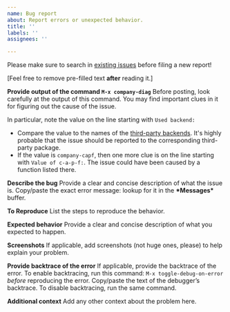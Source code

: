 ```yaml
---
name: Bug report
about: Report errors or unexpected behavior.
title: ''
labels: ''
assignees: ''

---
```


Please make sure to search in [existing issues](https://github.com/company-mode/company-mode/issues?q=) before filing a new report!

[Feel free to remove pre-filled text **after** reading it.]

**Provide output of the command `M-x company-diag`**
Before posting, look carefully at the output of this command. You may find important clues in it for figuring out the cause of the issue.

In particular, note the value on the line starting with `Used backend:`
- Compare the value to the names of the [third-party backends](https://github.com/company-mode/company-mode/wiki/Third-Party-Packages). It's highly probable that the issue should be reported to the corresponding third-party package.
- If the value is `company-capf`, then one more clue is on the line starting with `Value of c-a-p-f:`. The issue could have been caused by a function listed there.
 
**Describe the bug**
Provide a clear and concise description of what the issue is.
Copy/paste the exact error message: lookup for it in the **\*Messages\*** buffer. 

**To Reproduce**
List the steps to reproduce the behavior.

**Expected behavior**
Provide a clear and concise description of what you expected to happen.

**Screenshots**
If applicable, add screenshots (not huge ones, please) to help explain your problem.

**Provide backtrace of the error**
If applicable, provide the backtrace of the error.
To enable backtracing, run this command: `M-x toggle-debug-on-error` *before* reproducing the error. Copy/paste the text of the debugger’s backtrace. To disable backtracing, run the same command.

**Additional context**
Add any other context about the problem here.
